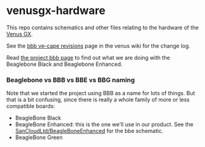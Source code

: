 # venusgx-hardware

This repo contains schematics and other files relating to the hardware of
the [Venus GX](https://www.victronenergy.com/panel-systems-remote-monitoring/venus-gx).

See the [bbb ve-cape revisions](https://github.com/victronenergy/venus/wiki/bbb-ve-cape-revisions)
page in the venus wiki for the change log.

Read [the project bbb page](https://github.com/victronenergy/venus/wiki/project-bbb)
to find out what we are doing with the Beaglebone Black and Beaglebone Enhanced.

### Beaglebone vs BBB vs BBE vs BBG naming

Note that we started the project using BBB as a name for lots of things. But
that is a bit confusing, since there is really a whole family of more or less
compatible boards:

- BeagleBone Black
- BeagleBone Enhanced: this is the one we'll use in our product. See
the [SanCloudLtd/BeagleBoneEnhanced](https://github.com/SanCloudLtd/BeagleBoneEnhanced)
for the bbe schematic.
- BeagleBone Green
